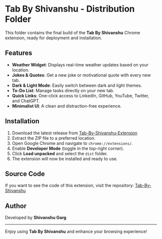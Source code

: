 # Tab By Shivanshu - Distribution Folder

This folder contains the final build of the **Tab By Shivanshu** Chrome extension, ready for deployment and installation.

## Features

- **Weather Widget**: Displays real-time weather updates based on your location.
- **Jokes & Quotes**: Get a new joke or motivational quote with every new tab.
- **Dark & Light Mode**: Easily switch between dark and light themes.
- **To-Do List**: Manage tasks directly on your new tab.
- **Quick Links**: One-click access to LinkedIn, GitHub, YouTube, Twitter, and ChatGPT.
- **Minimalist UI**: A clean and distraction-free experience.

## Installation

1. Download the latest release from [Tab-By-Shivanshu-Extension](https://github.com/shivanshu-garg1/Tab-By-Shivanshu-Extension)
2. Extract the ZIP file to a preferred location.
3. Open Google Chrome and navigate to `chrome://extensions/`.
4. Enable **Developer Mode** (toggle in the top-right corner).
5. Click **Load unpacked** and select the `dist` folder.
6. The extension will now be installed and ready to use.

## Source Code

If you want to see the code of this extension, visit the repository: [Tab-By-Shivanshu](https://github.com/shivanshu-garg1/Tab-By-Shivanshu)

## Author
Developed by **Shivanshu Garg**

---
Enjoy using **Tab By Shivanshu** and enhance your browsing experience!

